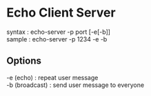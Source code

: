<h1>Echo Client Server</h1>
syntax : echo-server -p port [-e[-b]]<br>
sample : echo-server -p 1234 -e -b<br>

<h2>Options</h2>
-e (echo) : repeat user message<br>
-b (broadcast) : send user message to everyone